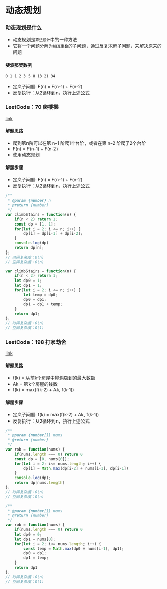 # 动态规划

### 动态规划是什么
- 动态规划是`算法设计`中的一种方法
- 它将一个问题分解为`相互重叠`的子问题，通过反复求解子问题，来解决原来的问题

#### 斐波那契数列
```
0 1 1 2 3 5 8 13 21 34
```
- 定义子问题: F(n) = F(n-1) + F(n-2)
- 反复执行：从2循环到n，执行上述公式

### LeetCode：70 爬楼梯
[link](https://leetcode-cn.com/problems/climbing-stairs/)

#### 解题思路
- 爬到第n阶可以在第 n-1 阶爬1个台阶，或者在第 n-2 阶爬了2个台阶
- F(n) = F(n-1) + F(n-2)
- 使用动态规划

#### 解题步骤
- 定义子问题: F(n) = F(n-1) + F(n-2)
- 反复执行：从2循环到n，执行上述公式

```javascript
/**
 * @param {number} n
 * @return {number}
 */
var climbStairs = function(n) {
    if(n < 2) return 1;
    const dp = [1, 1];
    for(let i = 2; i <= n; i++) {
        dp[i] = dp[i-1] + dp[i-2];
    }
    console.log(dp)
    return dp[n];
};
// 时间复杂度：O(n)
// 空间复杂度：O(n)

var climbStairs = function(n) {
    if(n < 2) return 1;
    let dp0 = 1;
    let dp1 = 1;
    for(let i = 2; i <= n; i++) {
        let temp = dp0;
        dp0 = dp1;
        dp1 = dp1 + temp;
    }
    return dp1;
};
// 时间复杂度：O(n)
// 空间复杂度：O(1)
```

### LeetCode：198 打家劫舍
[link](https://leetcode-cn.com/problems/house-robber/)

#### 解题思路
- f(k) = 从前k个房屋中能偷窃到的最大数额
- Ak = 第k个房屋的钱数
- f(k) = max(f(k-2) + Ak, f(k-1))

#### 解题步骤
- 定义子问题: f(k) = max(f(k-2) + Ak, f(k-1))
- 反复执行：从2循环到n，执行上述公式

```javascript
/**
 * @param {number[]} nums
 * @return {number}
 */
var rob = function(nums) {
    if(nums.length === 0) return 0
    const dp = [0, nums[0]];
    for(let i = 2; i<= nums.length; i++) {
        dp[i] = Math.max(dp[i-2] + nums[i-1], dp[i-1])
    }
    console.log(dp);
    return dp[nums.length]
};
// 时间复杂度：O(n)
// 空间复杂度：O(n)

/**
 * @param {number[]} nums
 * @return {number}
 */
var rob = function(nums) {
    if(nums.length === 0) return 0
    let dp0 = 0;
    let dp1 = nums[0];
    for(let i = 2; i<= nums.length; i++) {
        const temp = Math.max(dp0 + nums[i-1], dp1);
        dp0 = dp1;
        dp1 = temp;
    }
    return dp1
};
// 时间复杂度：O(n)
// 空间复杂度：O(1)
```